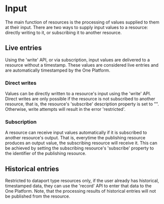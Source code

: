 Input
=====

The main function of resources is the processing of values supplied to
them at their input. There are two ways to supply input values to a
resource: directly writing to it, or subscribing it to another resource.

Live entries
------------

Using the 'write' API, or via subscription, input values are delivered
to a resource without a timestamp. These values are considered live
entries and are automatically timestamped by the One Platform.

### Direct writes

Values can be directly written to a resource's input using the 'write'
API. Direct writes are only possible if the resource is not subscribed
to another resource, that is, the resource's 'subscribe' description
property is set to "". Otherwise, write attempts will result in the
error 'restricted'.

### Subscription

A resource can receive input values automatically if it is subscribed to
another resource's output. That is, everytime the publishing resource
produces an output value, the subscribing resource will receive it. This
can be achieved by setting the subscribing resource's 'subscribe'
property to the identifier of the publishing resource.

Historical entries
------------------

Restricted to dataport type resources only, if the user already has
historical, timestamped data, they can use the 'record' API to enter
that data to the One Platform. Note, that the processing results of
historical entries will not be published from the resource.
